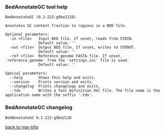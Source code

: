 ### BedAnnotateGC tool help
	BedAnnotateGC (0.1-222-g9be2128)
	
	Annotates GC content fraction to regions in a BED file.
	
	Optional parameters:
	  -in <file>   Input BED file. If unset, reads from STDIN.
	               Default value: ''
	  -out <file>  Output BED file. If unset, writes to STDOUT.
	               Default value: ''
	  -ref <file>  Reference genome FASTA file. If unset, 'reference_genome' from the 'settings.ini' file is used.
	               Default value: ''
	
	Special parameters:
	  --help       Shows this help and exits.
	  --version    Prints version and exits.
	  --changelog  Prints changeloge and exits.
	  --tdx        Writes a Tool Definition Xml file. The file name is the application name with the suffix '.tdx'.
	
### BedAnnotateGC changelog
	BedAnnotateGC 0.1-222-g9be2128
	
[back to ngs-bits](https://github.com/marc-sturm/ngs-bits)